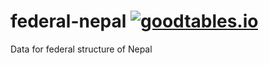 # federal-nepal [![goodtables.io](https://goodtables.io/badge/github/amitness/federal-nepal.svg)](https://goodtables.io/github/amitness/federal-nepal)
Data for federal structure of Nepal
